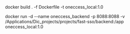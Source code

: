docker build . -f Dockerfile -t oneccess_local:1.0


docker run -d --name oneccess_backend -p 8088:8088 -v /Applications/Dic_projects/projects/fast-sso/backend:/app oneccess_local:1.0